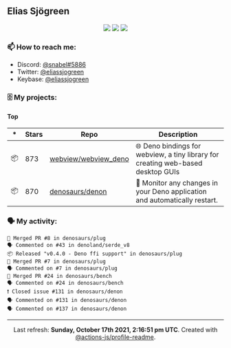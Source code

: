 ## Elias Sjögreen

<p align="center">
  <img src="https://img.shields.io/badge/🎂-dec. 2003-success" />
  <img src="https://img.shields.io/badge/🌎-Stockholm-informational" />
  <img src="https://img.shields.io/badge/👦-He/Him-informational" />
</p>

### 📫 How to reach me:

- Discord: [@snabel#5886](https://discord.com/users/267978757799673866)
- Twitter: [@eliassjogreen](https://twitter.com/eliassjogreen)
- Keybase: [@eliassjogreen](https://keybase.io/eliassjogreen)

### 🗄 My projects:

#### Top
|*|Stars|Repo|Description|
|---|---|---|---|
| 📦 | 873 | [webview/webview_deno](https://github.com/webview/webview_deno) | 🌐 Deno bindings for webview, a tiny library for creating web-based desktop GUIs |
| 📦 | 870 | [denosaurs/denon](https://github.com/denosaurs/denon) | 👀 Monitor any changes in your Deno application and automatically restart. |

### 🗣 My activity:

```
🎉 Merged PR #8 in denosaurs/plug
🗣 Commented on #43 in denoland/serde_v8
📦 Released "v0.4.0 - Deno ffi support" in denosaurs/plug
🎉 Merged PR #7 in denosaurs/plug
🗣 Commented on #7 in denosaurs/plug
🎉 Merged PR #24 in denosaurs/bench
🗣 Commented on #24 in denosaurs/bench
❗️ Closed issue #131 in denosaurs/denon
🗣 Commented on #131 in denosaurs/denon
🗣 Commented on #137 in denosaurs/denon
```

------------
<p align="center">Last refresh: <b>Sunday, October 17th 2021, 2:16:51 pm UTC</b>. Created with <a href=https://github.com/marketplace/actions/profile-readme>@actions-js/profile-readme</a>.</p>
